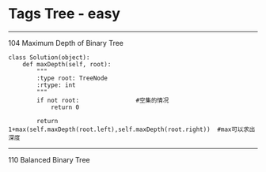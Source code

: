 # Tags Tree - easy

---

104 Maximum Depth of Binary Tree

```
class Solution(object):
    def maxDepth(self, root):
        """
        :type root: TreeNode
        :rtype: int
        """
        if not root:                #空集的情况
            return 0
        
        return 1+max(self.maxDepth(root.left),self.maxDepth(root.right))  #max可以求出深度
```

---

110 Balanced Binary Tree





